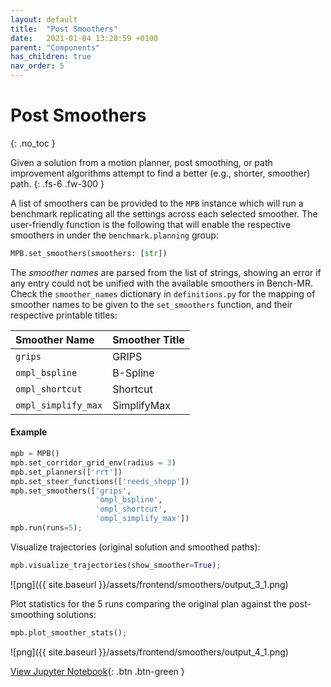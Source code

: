 ```yaml
---
layout: default
title:  "Post Smoothers"
date:   2021-01-04 13:20:59 +0100
parent: "Components"
has_children: true
nav_order: 5
---
```


# Post Smoothers
{: .no_toc }

Given a solution from a motion planner, post smoothing, or path improvement algorithms attempt to find a better (e.g., shorter, smoother) path.
{: .fs-6 .fw-300 }


A list of smoothers can be provided to the `MPB` instance which will run a benchmark replicating all the settings across each selected smoother. The user-friendly function is the following that will enable the respective smoothers in under the `benchmark.planning` group:

```py
MPB.set_smoothers(smoothers: [str])
```

The *smoother names* are parsed from the list of strings, showing an error if any entry could not be unified with the available smoothers in Bench-MR. Check the `smoother_names` dictionary in `definitions.py` for the mapping of smoother names to be given to the `set_smoothers` function, and their respective printable titles:

| Smoother Name    | Smoother Title        |
|:----------------|:-------------------|
| `grips`	|	GRIPS |
| `ompl_bspline`	|	B-Spline |
| `ompl_shortcut`	|	Shortcut |
| `ompl_simplify_max`	|	SimplifyMax |

#### Example

```python
mpb = MPB()
mpb.set_corridor_grid_env(radius = 3)
mpb.set_planners(['rrt'])
mpb.set_steer_functions(['reeds_shepp'])
mpb.set_smoothers(['grips',
                   'ompl_bspline',
                   'ompl_shortcut',
                   'ompl_simplify_max'])
mpb.run(runs=5);
```

Visualize trajectories (original solution and smoothed paths):

```python
mpb.visualize_trajectories(show_smoother=True);
```

![png]({{ site.baseurl }}/assets/frontend/smoothers/output_3_1.png)
    
Plot statistics for the 5 runs comparing the original plan against the post-smoothing solutions:

```python
mpb.plot_smoother_stats();
```
    
![png]({{ site.baseurl }}/assets/frontend/smoothers/output_4_1.png)

[View Jupyter Notebook](https://github.com/eric-heiden/mpb/blob/master/plotting/Smoothing.ipynb){: .btn .btn-green }
